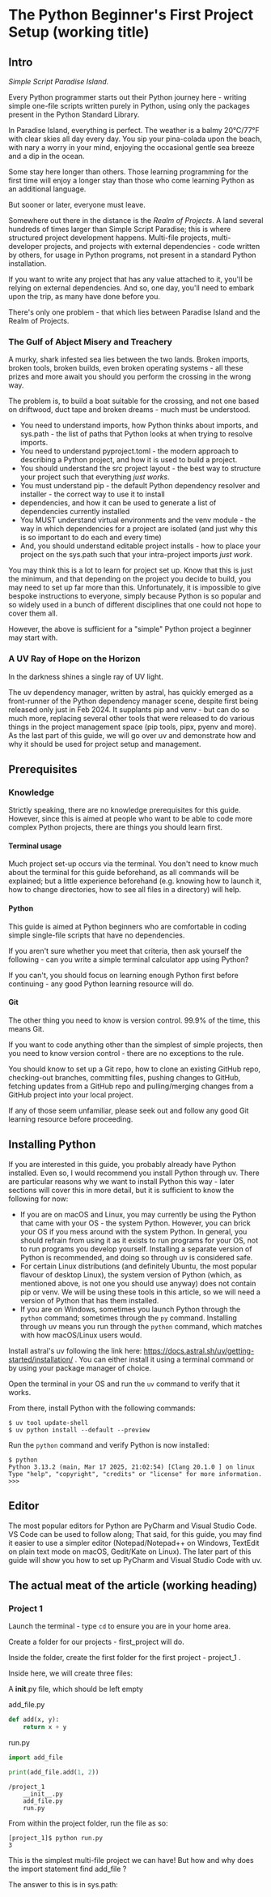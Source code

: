 # The Python Beginner's First Project Setup (working title)

## Intro
*Simple Script Paradise Island.*

Every Python programmer starts out their Python journey here - writing simple one-file scripts written purely in Python,
using only the packages present in the Python Standard Library. 

In Paradise Island, everything is perfect. The weather is a 
balmy 20°C/77°F with clear skies all day every day. You sip your pina-colada upon the beach, with nary a worry in your 
mind, enjoying the occasional gentle sea breeze and a dip in the ocean.

Some stay here longer than others. Those learning programming for the first time will enjoy a longer stay than 
those who come learning Python as an additional language.

But sooner or later, everyone must leave.

Somewhere out there in the distance is the *Realm of Projects*. A land several hundreds of times larger than Simple Script 
Paradise; this is where structured project development happens. Multi-file projects, multi-developer projects, 
and projects with external dependencies - code written by others, for usage in Python programs, 
not present in a standard Python installation.

If you want to write any project that has any value attached to it, you'll be relying on external 
dependencies. And so, one day, you'll need to embark upon the trip, as many have done before you.

There's only one problem - that which lies between Paradise Island and the Realm of Projects.

### The Gulf of Abject Misery and Treachery

A murky, shark infested sea lies between the two lands. Broken imports, broken tools, broken builds, even broken 
operating systems - all these prizes and more await you should you perform the crossing in the wrong way. 

The problem is, to build a boat suitable for the crossing, and not one based on driftwood, duct tape and broken dreams - 
much must be understood. 

* You need to understand imports, how Python thinks about imports, and sys.path - the list of paths that Python looks at
when trying to resolve imports.
* You need to understand pyproject.toml - the modern approach to describing a Python project, and how it is used to build 
a project.
* You should understand the src project layout - the best way to structure your project such that everything *just works*.
* You must understand pip - the default Python dependency resolver and installer - the correct way to use it to install 
* dependencies, and how it can be used to generate a list of dependencies currently installed
* You MUST understand virtual environments and the venv module - the way in which dependencies for a project are isolated
(and just why this is so important to do each and every time)
* And, you should understand editable project installs - how to place your project on the sys.path such that
your intra-project imports *just work*.

You may think this is a lot to learn for project set up. Know that this is just the minimum, and that depending on the
project you decide to build, you may need to set up far more than this. Unfortunately, it is impossible to give bespoke
instructions to everyone, simply because Python is so popular and so widely used in a bunch of different disciplines that
one could not hope to cover them all. 

However, the above is sufficient for a "simple" Python project a beginner may start with.  

### A UV Ray of Hope on the Horizon

In the darkness shines a single ray of UV light. 

The uv dependency manager, written by astral, has quickly emerged as a front-runner of the Python dependency manager 
scene, despite first being released only just in Feb 2024. It supplants pip and venv - but can do so much more, replacing 
several other tools that were released to do various things in the project management space (pip tools, pipx, pyenv and more).
As the last part of this guide, we will go over uv and demonstrate how and why it should be used for project setup and 
management.


## Prerequisites

### Knowledge
Strictly speaking, there are no knowledge prerequisites for this guide. However, since this is aimed at people who want to be able
to code more complex Python projects, there are things you should learn first.

#### Terminal usage
Much project set-up occurs via the terminal. You don't need to know much about the terminal for this guide beforehand, 
as all commands will be explained; but a little experience beforehand (e.g. knowing how to launch it, how to change directories, how to see all files in a directory) will help.

#### Python

This guide is aimed at Python beginners who are comfortable in coding 
simple single-file scripts that have no dependencies. 

If you aren't sure whether you meet that criteria, then ask yourself the 
following - can you write a simple terminal calculator app using Python? 

If you can't, you should focus on learning enough Python first before continuing - any good Python learning resource will do.

#### Git

The other thing you need to know is version control. 99.9% of the time, this means Git. 

If you want to code anything other than the simplest of simple projects, then you need to know version control - there are no exceptions to the rule. 

You should
know to set up a Git repo, how to clone an existing GitHub repo, checking-out branches, committing files, 
pushing changes to GitHub, fetching updates from a GitHub repo and pulling/merging changes from a GitHub project into your local project.

If any of those seem unfamiliar, please seek out and follow any good Git learning resource before proceeding.

## Installing Python

If you are interested in this guide, you probably already have Python installed. Even so, I would recommend you install Python through uv. There are particular reasons why we want to install Python this way - later sections will cover this in more detail, but 
it is sufficient to know the following for now:

* If you are on macOS and Linux, you may currently be using the Python that came with your OS - the system Python. However, you can brick your OS if you mess around with the system Python. In general, you should
refrain from using it as it exists to run programs for your OS, not to run programs you develop 
yourself. Installing a separate version of Python is recommended, and doing so through uv is considered safe.
* For certain Linux distributions (and definitely Ubuntu, the most popular flavour of desktop Linux), the system version of Python (which, as mentioned above, is not one you should use
anyway) does not contain pip or venv. We will be using these tools in this article, so we will need a version of Python
that has them installed.
* If you are on Windows, sometimes you launch Python through the `python` command; sometimes through the `py` command. Installing through uv means you run through the `python` command, which matches with how macOS/Linux users would. 

Install astral's uv following the link here: https://docs.astral.sh/uv/getting-started/installation/ . You can either
install it using a terminal command or by using your package manager of choice. 

Open the terminal in your OS and run the `uv` command to verify that it works.

From there, install Python with the following commands: 

```
$ uv tool update-shell
$ uv python install --default --preview
```

Run the `python` command and verify Python is now installed:

```
$ python
Python 3.13.2 (main, Mar 17 2025, 21:02:54) [Clang 20.1.0 ] on linux
Type "help", "copyright", "credits" or "license" for more information.
>>>
```

## Editor
The most popular editors for Python are PyCharm
and Visual Studio Code. VS Code can be used to follow along; That said, for this guide, you may find it easier to use a simpler editor (Notepad/Notepad++ on Windows, TextEdit on plain text mode on macOS, Gedit/Kate on Linux). The later part of this guide will show you how to set up PyCharm and Visual Studio Code with uv.

## The actual meat of the article (working heading)

### Project 1

Launch the terminal - type `cd` to ensure you are in your home area.

Create a folder for our projects - first_project will do.

Inside the folder, create the first folder for the first project - project_1 .

Inside here, we will create three files:

A __init__.py file, which should be left empty

add_file.py
```py
def add(x, y):
    return x + y
```

run.py
```py
import add_file

print(add_file.add(1, 2))
```

```
/project_1
    __init__.py
    add_file.py
    run.py
```

From within the project folder, run the file as so:

```
[project_1]$ python run.py
3
```

This is the simplest multi-file project we can have! But how and why does the import statement find add_file ?

The answer to this is in sys.path:





